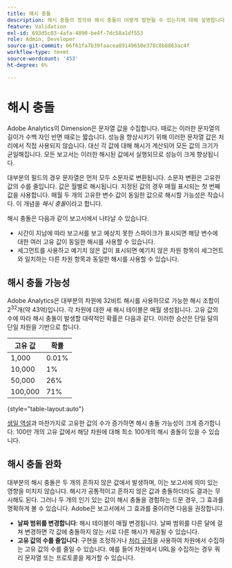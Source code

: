 ```yaml
---
title: 해시 충돌
description: 해시 충돌의 정의와 해시 충돌이 어떻게 발현될 수 있는지에 대해 설명합니다.
feature: Validation
exl-id: 693d5c03-4afa-4890-be4f-7dc58a1df553
role: Admin, Developer
source-git-commit: 06f61fa7b39faacea89149650e378c8b8863ac4f
workflow-type: tm+mt
source-wordcount: '453'
ht-degree: 6%

---
```


# 해시 충돌

Adobe Analytics의 Dimension은 문자열 값을 수집합니다. 때로는 이러한 문자열의 길이가 수백 자인 반면 때로는 짧습니다. 성능을 향상시키기 위해 이러한 문자열 값은 처리에서 직접 사용되지 않습니다. 대신 각 값에 대해 해시가 계산되어 모든 값의 크기가 균일해집니다. 모든 보고서는 이러한 해시된 값에서 실행되므로 성능이 크게 향상됩니다.

대부분의 필드의 경우 문자열은 먼저 모두 소문자로 변환됩니다. 소문자 변환은 고유한 값의 수를 줄입니다. 값은 월별로 해시됩니다. 지정된 값의 경우 매월 표시되는 첫 번째 값을 사용합니다. 매월 두 개의 고유한 변수 값이 동일한 값으로 해시할 가능성은 작습니다. 이 개념을 *해시 충돌*&#x200B;이라고 합니다.

해시 충돌은 다음과 같이 보고서에서 나타날 수 있습니다.

* 시간이 지남에 따라 보고서를 보고 예상치 못한 스파이크가 표시되면 해당 변수에 대한 여러 고유 값이 동일한 해시를 사용할 수 있습니다.
* 세그먼트를 사용하고 예기치 않은 값이 표시되면 예기치 않은 차원 항목이 세그먼트와 일치하는 다른 차원 항목과 동일한 해시를 사용할 수 있습니다.

## 해시 충돌 가능성

Adobe Analytics은 대부분의 차원에 32비트 해시를 사용하므로 가능한 해시 조합이 2<sup>32</sup>개(약 43억)입니다. 각 차원에 대한 새 해시 테이블은 매월 생성됩니다. 고유 값의 수에 따라 해시 충돌이 발생할 대략적인 확률은 다음과 같다. 이러한 승산은 단일 달의 단일 차원을 기반으로 합니다.

| 고유 값 | 확률 |
| --- | --- |
| 1,000 | 0.01% |
| 10,000 | 1% |
| 50,000 | 26% |
| 100,000 | 71% |

{style="table-layout:auto"}

[생일 역설](https://en.wikipedia.org/wiki/Birthday_problem)과 마찬가지로 고유한 값의 수가 증가하면 해시 충돌 가능성이 크게 증가합니다. 100만 개의 고유 값에서 해당 차원에 대해 최소 100개의 해시 충돌이 있을 수 있습니다.

## 해시 충돌 완화

대부분의 해시 충돌은 두 개의 흔하지 않은 값에서 발생하며, 이는 보고서에 의미 있는 영향을 미치지 않습니다. 해시가 공통적이고 흔하지 않은 값과 충돌하더라도 결과는 무시해도 된다. 그러나 두 개의 인기 있는 값이 해시 충돌을 경험하는 드문 경우, 그 효과를 명확하게 볼 수 있습니다. Adobe은 보고서에서 그 효과를 줄이려면 다음을 권장합니다.

* **날짜 범위를 변경합니다**: 해시 테이블이 매월 변경됩니다. 날짜 범위를 다른 달에 걸쳐 변경하면 각 값에 충돌하지 않는 서로 다른 해시가 제공될 수 있습니다.
* **고유 값의 수를 줄입니다**: 구현을 조정하거나 [처리 규칙](/help/admin/admin/c-manage-report-suites/c-edit-report-suites/general/c-processing-rules/processing-rules.md)을 사용하여 차원에서 수집하는 고유 값의 수를 줄일 수 있습니다. 예를 들어 차원에서 URL을 수집하는 경우 쿼리 문자열 또는 프로토콜을 제거할 수 있습니다.

<!-- https://wiki.corp.adobe.com/pages/viewpage.action?spaceKey=OmniArch&title=Uniques -->
